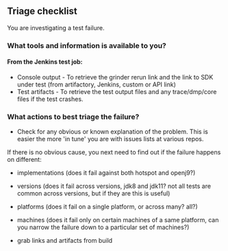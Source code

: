## Triage checklist

You are investigating a test failure.

### What tools and information is available to you?
#### From the Jenkins test job:
- Console output - To retrieve the grinder rerun link and the link to SDK under test (from artifactory, Jenkins, custom or API link)
- Test artifacts - To retrieve the test output files and any trace/dmp/core files if the test crashes.

### What actions to best triage the failure?

- Check for any obvious or known explanation of the problem.  This is easier the more 'in tune' you are with issues lists at various repos.

If there is no obvious cause, you next need to find out if the failure happens on different:
- implementations (does it fail against both hotspot and openj9?)
- versions (does it fail across versions, jdk8 and jdk11?  not all tests are common across versions, but if they are this is useful)
- platforms (does it fail on a single platform, or across many? all?)
- machines (does it fail only on certain machines of a same platform, can you narrow the failure down to a particular set of machines?)



- grab links and artifacts from build
